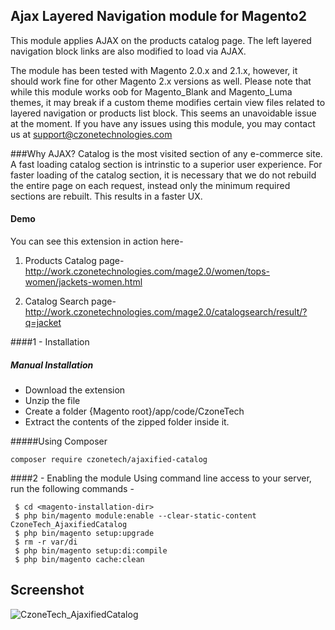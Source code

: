 ## Ajax Layered Navigation module for Magento2
This module applies AJAX on the products catalog page. The left layered navigation block links are also modified to load via AJAX.

The module has been tested with Magento 2.0.x and 2.1.x, however, it should work fine for other Magento 2.x versions as well.
Please note that while this module works oob for Magento_Blank and Magento_Luma themes, it may break if a custom theme modifies certain view files related to layered navigation or products list block. This seems an unavoidable issue at the moment.
If you have any issues using this module, you may contact us at support@czonetechnologies.com

###Why AJAX?
Catalog is the most visited section of any e-commerce site. A fast loading catalog section is intrinstic to a superior user experience.
For faster loading of the catalog section, it is necessary that we do not rebuild the entire page on each request, instead only the minimum required sections are rebuilt. This results in a faster UX.

#### Demo
You can see this extension in action here-

1. Products Catalog page-
http://work.czonetechnologies.com/mage2.0/women/tops-women/jackets-women.html

2. Catalog Search page-
http://work.czonetechnologies.com/mage2.0/catalogsearch/result/?q=jacket

####1 - Installation
##### Manual Installation

 * Download the extension
 * Unzip the file
 * Create a folder {Magento root}/app/code/CzoneTech
 * Extract the contents of the zipped folder inside it.


#####Using Composer

```
composer require czonetech/ajaxified-catalog
```

####2 -  Enabling the module
Using command line access to your server, run the following commands -
```
 $ cd <magento-installation-dir>
 $ php bin/magento module:enable --clear-static-content CzoneTech_AjaxifiedCatalog
 $ php bin/magento setup:upgrade
 $ rm -r var/di
 $ php bin/magento setup:di:compile
 $ php bin/magento cache:clean
```


## Screenshot
![CzoneTech_AjaxifiedCatalog](https://cloud.githubusercontent.com/assets/1729518/18914661/a9f63caa-85ab-11e6-9598-85a2eaa387df.png)
